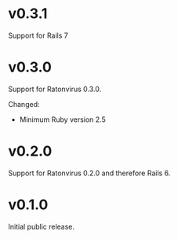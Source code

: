 # v0.3.1

Support for Rails 7

# v0.3.0

Support for Ratonvirus 0.3.0.

Changed:

- Minimum Ruby version 2.5

# v0.2.0

Support for Ratonvirus 0.2.0 and therefore Rails 6.

# v0.1.0

Initial public release.
